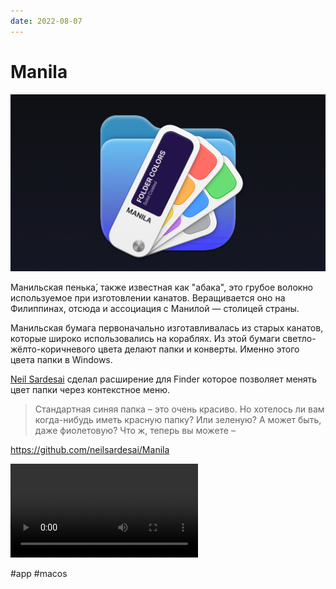 ```yaml
---
date: 2022-08-07
---
```


# Manila

![Manila app icon](manila.png "Manila app icon")

Манильская пенька́, также известная как "абака", это грубое волокно используемое
при изготовлении канатов. Веращивается оно на Филиппинах, отсюда и ассоциация
с Манилой — столицей страны.

Манильская бумага первоначально изготавливалась из старых канатов,
которые широко использовались на кораблях. Из этой бумаги светло-жёлто-коричневого
цвета делают папки и конверты. Именно этого цвета папки в Windows.

[Neil Sardesai](https://twitter.com/neilsardesai) сделал расширение для Finder
которое позволяет менять цвет папки через контекстное меню.

> Стандартная синяя папка – это очень красиво. Но хотелось ли вам когда-нибудь
> иметь красную папку? Или зеленую? А может быть, даже фиолетовую?
> Что ж, теперь вы можете –

https://github.com/neilsardesai/Manila

<video controls>
  <source src="manila.mp4" type="video/mp4">
</video>

#app #macos
